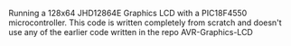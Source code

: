 Running a 128x64 JHD12864E Graphics LCD with a PIC18F4550 microcontroller. This code is written completely from scratch and doesn't use any of the earlier code written in the repo AVR-Graphics-LCD

